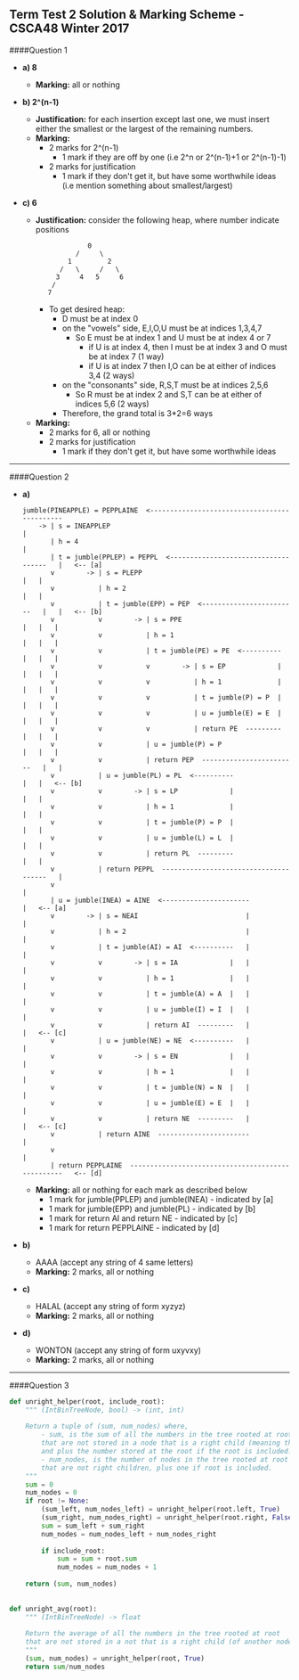 Term Test 2 Solution & Marking Scheme - CSCA48 Winter 2017
---------------

####Question 1

+ **a) 8**
    + **Marking:** all or nothing

+ **b) 2^(n-1)**
    + **Justification:** for each insertion except last one, we must insert either the smallest or the largest of the remaining numbers.
    + **Marking:**
        + 2 marks for 2^(n-1)
            + 1 mark if they are off by one (i.e 2^n or 2^(n-1)+1 or 2^(n-1)-1)
        + 2 marks for justification
            + 1 mark if they don't get it, but have some worthwhile ideas (i.e mention something about smallest/largest)
    
+ **c) 6**
    + **Justification:** consider the following heap, where number indicate positions
        ```
                     0
                  /     \
                1         2
              /   \     /   \   
             3     4   5     6
            /
           7
        ```
        + To get desired heap:
            + D must be at index 0
            + on the "vowels" side, E,I,O,U must be at indices 1,3,4,7
                + So E must be at index 1 and U must be at index 4 or 7
                    + if U is at index 4, then I must be at index 3 and O must be at index 7 (1 way)
                    + if U is at index 7 then I,O can be at either of indices 3,4 (2 ways)
            + on the "consonants" side, R,S,T must be at indices 2,5,6
                + So R must be at index 2 and S,T can be at either of indices 5,6 (2 ways)
            + Therefore, the grand total is 3*2=6 ways
    + **Marking:**
        + 2 marks for 6, all or nothing
        + 2 marks for justification
            + 1 mark if they don't get it, but have some worthwhile ideas

---------------

####Question 2
+ **a)**
    ```
    jumble(PINEAPPLE) = PEPPLAINE  <---------------------------------------------
        -> | s = INEAPPLEP                                                      |
           | h = 4                                                              |
           | t = jumble(PPLEP) = PEPPL  <------------------------------------   |   <-- [a]
           v        -> | s = PLEPP                                          |   |
           v           | h = 2                                              |   |
           v           | t = jumble(EPP) = PEP  <------------------------   |   |   <-- [b]
           v           v        -> | s = PPE                            |   |   |
           v           v           | h = 1                              |   |   |
           v           v           | t = jumble(PE) = PE  <----------   |   |   |
           v           v           v        -> | s = EP             |   |   |   |
           v           v           v           | h = 1              |   |   |   |
           v           v           v           | t = jumble(P) = P  |   |   |   |
           v           v           v           | u = jumble(E) = E  |   |   |   |
           v           v           v           | return PE  ---------   |   |   |
           v           v           | u = jumble(P) = P                  |   |   |
           v           v           | return PEP  ------------------------   |   |
           v           | u = jumble(PL) = PL  <----------                   |   |   <-- [b]
           v           v        -> | s = LP             |                   |   |
           v           v           | h = 1              |                   |   |
           v           v           | t = jumble(P) = P  |                   |   |
           v           v           | u = jumble(L) = L  |                   |   |
           v           v           | return PL  ---------                   |   |
           v           | return PEPPL  --------------------------------------   |
           v                                                                    |
           | u = jumble(INEA) = AINE  <----------------------                   |   <-- [a]
           v        -> | s = NEAI                           |                   |
           v           | h = 2                              |                   |
           v           | t = jumble(AI) = AI  <----------   |                   |
           v           v        -> | s = IA             |   |                   |
           v           v           | h = 1              |   |                   |
           v           v           | t = jumble(A) = A  |   |                   |
           v           v           | u = jumble(I) = I  |   |                   |
           v           v           | return AI  ---------   |                   |   <-- [c]
           v           | u = jumble(NE) = NE  <----------   |                   |
           v           v        -> | s = EN             |   |                   |
           v           v           | h = 1              |   |                   |
           v           v           | t = jumble(N) = N  |   |                   |
           v           v           | u = jumble(E) = E  |   |                   |
           v           v           | return NE  ---------   |                   |   <-- [c]
           v           | return AINE  -----------------------                   |
           v                                                                    |
           | return PEPPLAINE  --------------------------------------------------   <-- [d]
    ```
    + **Marking:** all or nothing for each mark as described below
        + 1 mark for jumble(PPLEP) and jumble(INEA) - indicated by [a]
        + 1 mark for jumble(EPP) and jumble(PL) - indicated by [b]
        + 1 mark for return AI and return NE - indicated by [c]
        + 1 mark for return PEPPLAINE - indicated by [d]

+ **b)**
    + AAAA (accept any string of 4 same letters)
    + **Marking:** 2 marks, all or nothing

+ **c)**
    + HALAL (accept any string of form xyzyz)
    + **Marking:** 2 marks, all or nothing

+ **d)**
    + WONTON (accept any string of form uxyvxy)
    + **Marking:** 2 marks, all or nothing
    
---------------

####Question 3
```python
def unright_helper(root, include_root):
    """ (IntBinTreeNode, bool) -> (int, int)
    
    Return a tuple of (sum, num_nodes) where,
        - sum, is the sum of all the numbers in the tree rooted at root
        that are not stored in a node that is a right child (meaning the left child)
        and plus the number stored at the root if the root is included.
        - num_nodes, is the number of nodes in the tree rooted at root 
        that are not right children, plus one if root is included.
    """
    sum = 0
    num_nodes = 0
    if root != None:
        (sum_left, num_nodes_left) = unright_helper(root.left, True)
        (sum_right, num_nodes_right) = unright_helper(root.right, False)
        sum = sum_left + sum_right
        num_nodes = num_nodes_left + num_nodes_right
        
        if include_root:
            sum = sum + root.sum
            num_nodes = num_nodes + 1
            
    return (sum, num_nodes)
    
    
def unright_avg(root):
    """ (IntBinTreeNode) -> float
    
    Return the average of all the numbers in the tree rooted at root 
    that are not stored in a not that is a right child (of another node).
    """
    (sum, num_nodes) = unright_helper(root, True)
    return sum/num_nodes
```
